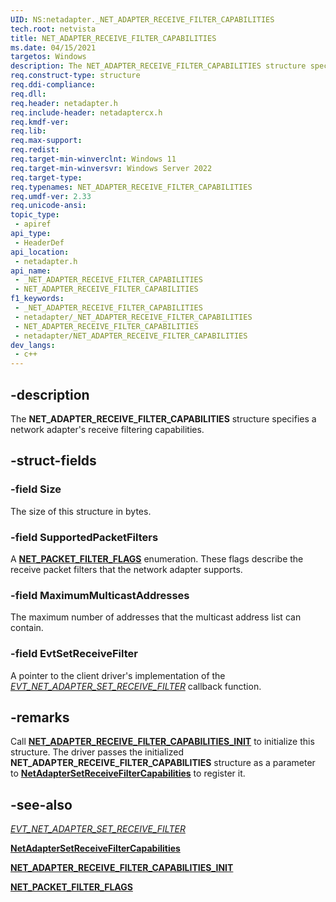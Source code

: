 ```yaml
---
UID: NS:netadapter._NET_ADAPTER_RECEIVE_FILTER_CAPABILITIES
tech.root: netvista
title: NET_ADAPTER_RECEIVE_FILTER_CAPABILITIES
ms.date: 04/15/2021
targetos: Windows
description: The NET_ADAPTER_RECEIVE_FILTER_CAPABILITIES structure specifies a NIC's receive filtering capabilities.
req.construct-type: structure
req.ddi-compliance: 
req.dll: 
req.header: netadapter.h
req.include-header: netadaptercx.h
req.kmdf-ver: 
req.lib: 
req.max-support: 
req.redist: 
req.target-min-winverclnt: Windows 11
req.target-min-winversvr: Windows Server 2022
req.target-type: 
req.typenames: NET_ADAPTER_RECEIVE_FILTER_CAPABILITIES
req.umdf-ver: 2.33 
req.unicode-ansi: 
topic_type:
 - apiref
api_type:
 - HeaderDef
api_location:
 - netadapter.h
api_name:
 - _NET_ADAPTER_RECEIVE_FILTER_CAPABILITIES
 - NET_ADAPTER_RECEIVE_FILTER_CAPABILITIES
f1_keywords:
 - _NET_ADAPTER_RECEIVE_FILTER_CAPABILITIES
 - netadapter/_NET_ADAPTER_RECEIVE_FILTER_CAPABILITIES
 - NET_ADAPTER_RECEIVE_FILTER_CAPABILITIES
 - netadapter/NET_ADAPTER_RECEIVE_FILTER_CAPABILITIES
dev_langs:
 - c++
---
```


## -description

The **NET_ADAPTER_RECEIVE_FILTER_CAPABILITIES** structure specifies a network adapter's receive filtering capabilities.

## -struct-fields

### -field Size

The size of this structure in bytes.

### -field SupportedPacketFilters

A [**NET_PACKET_FILTER_FLAGS**](ne-netadapter-net_packet_filter_flags.md) enumeration. These flags describe the receive packet filters that the network adapter supports.

### -field MaximumMulticastAddresses

The maximum number of addresses that the multicast address list can contain.

### -field EvtSetReceiveFilter

A pointer to the client driver's implementation of the [*EVT_NET_ADAPTER_SET_RECEIVE_FILTER*](nc-netadapter-evt_net_adapter_set_receive_filter.md) callback function.

## -remarks

Call [**NET_ADAPTER_RECEIVE_FILTER_CAPABILITIES_INIT**](nf-netadapter-net_adapter_receive_filter_capabilities_init.md) to initialize this structure. The driver passes the initialized **NET_ADAPTER_RECEIVE_FILTER_CAPABILITIES** structure as a parameter to [**NetAdapterSetReceiveFilterCapabilities**](nf-netadapter-netadaptersetreceivefiltercapabilities.md) to register it.

## -see-also

[*EVT_NET_ADAPTER_SET_RECEIVE_FILTER*](nc-netadapter-evt_net_adapter_set_receive_filter.md)

[**NetAdapterSetReceiveFilterCapabilities**](nf-netadapter-netadaptersetreceivefiltercapabilities.md)

[**NET_ADAPTER_RECEIVE_FILTER_CAPABILITIES_INIT**](nf-netadapter-net_adapter_receive_filter_capabilities_init.md)

[**NET_PACKET_FILTER_FLAGS**](ne-netadapter-net_packet_filter_flags.md)
